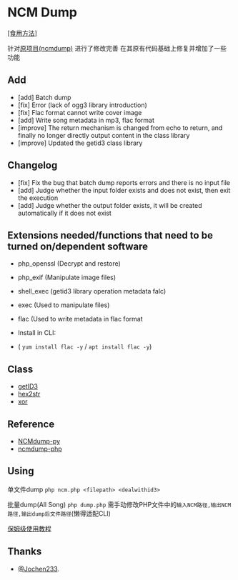 # NCM Dump
[[食用方法]](https://github.com/airline12138/ncmdump_php#食用方法)

   针对[原项目(ncmdump)](https://github.com/SomeBottle/ncm)
   进行了修改完善 在其原有代码基础上修复并增加了一些功能

## Add
   * [add] Batch dump
   * [fix] Error (lack of ogg3 library introduction)
   * [fix] Flac format cannot write cover image
   * [add] Write song metadata in mp3, flac format
   * [improve] The return mechanism is changed from echo to return, and finally no longer directly output content in the class library
   * [improve] Updated the getid3 class library

## Changelog
   * [fix] Fix the bug that batch dump reports errors and there is no input file
   * [add] Judge whether the input folder exists and does not exist, then exit the execution
   * [add] Judge whether the output folder exists, it will be created automatically if it does not exist

## Extensions needed/functions that need to be turned on/dependent software
   * php_openssl (Decrypt and restore)
   * php_exif (Manipulate image files)

   * shell_exec (getid3 library operation metadata falc)
   * exec (Used to manipulate files)
   * flac (Used to write metadata in flac format 
   * Install in CLI:
   * ( `yum install flac -y` / `apt install flac -y`)

## Class
   * [getID3](https://github.com/JamesHeinrich/getID3)
   * [hex2str](https://www.cnblogs.com/wangluochong/p/11383000.html)
   * [xor](https://www.cnblogs.com/dannywang/p/5316768.html)

## Reference
   * [NCMdump-py](https://github.com/bolitao/ncm)  
   * [ncmdump-php](https://github.com/juzi5201314/ncmdump)

## Using
   单文件dump `php ncm.php <filepath> <dealwithid3>`

   批量dump(All Song) `php dump.php` 需手动修改PHP文件中的`输入NCM路径,输出NCM路径,输出dump后文件路径`(懒得适配CLI)

   [保姆级使用教程](https://blog.qcmoe.com/program/ncmDump.html)

## Thanks
   * [@Jochen233](https://blog.qcmoe.com).
